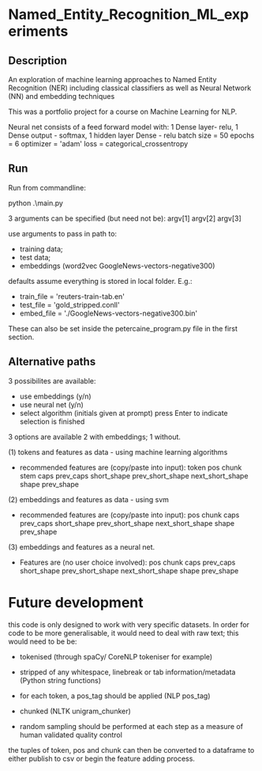 # Named_Entity_Recognition_ML_experiments

## Description
An exploration of machine learning approaches to Named Entity Recognition (NER) including classical classifiers as well as Neural Network (NN) and embedding techniques

This was a portfolio project for a course on Machine Learning for NLP. 


Neural net consists of a feed forward model with:
1 Dense layer- relu, 1 Dense output - softmax, 1 hidden layer Dense - relu
batch size = 50
epochs = 6
optimizer = 'adam'
loss = categorical_crossentropy


## Run
Run from commandline: 

python .\main.py 

3 arguments can be specified (but need not be): argv[1] argv[2] argv[3]

use arguments to pass in path to:
- training data; 
- test data; 
- embeddings (word2vec GoogleNews-vectors-negative300)

defaults assume everything is stored in local folder. E.g.:
- train_file = 'reuters-train-tab.en'
- test_file = 'gold_stripped.conll'
- embed_file = './GoogleNews-vectors-negative300.bin'

These can also be set inside the petercaine_program.py file in the first section.

## Alternative paths

3 possibilites are available:
- use embeddings (y/n)
- use neural net (y/n)
- select algorithm (initials given at prompt)
press Enter to indicate selection is finished

3 options are available 2 with embeddings; 1 without.

(1) tokens and features as data - using machine learning algorithms
- recommended features are (copy/paste into input):
token pos chunk stem caps prev_caps short_shape prev_short_shape next_short_shape shape prev_shape

(2) embeddings and features as data - using svm
- recommended features are (copy/paste into input):
pos chunk caps prev_caps short_shape prev_short_shape next_short_shape shape prev_shape

(3) embeddings and features as a neural net.
- Features are (no user choice involved):
pos chunk caps prev_caps short_shape prev_short_shape next_short_shape shape prev_shape


# Future development
this code is only designed to work with very specific datasets. In order for code to be more generalisable, it would need to deal with raw text; this would need to be be:
- tokenised (through spaCy/ CoreNLP tokeniser for example)
- stripped of any whitespace, linebreak or tab information/metadata (Python string functions)
- for each token, a pos_tag should be applied (NLP pos_tag) 
- chunked (NLTK unigram_chunker)

- random sampling should be performed at each step as a measure of human validated quality control

the tuples of token, pos and chunk can then be converted to a dataframe to either publish to csv or begin the feature adding process. 
